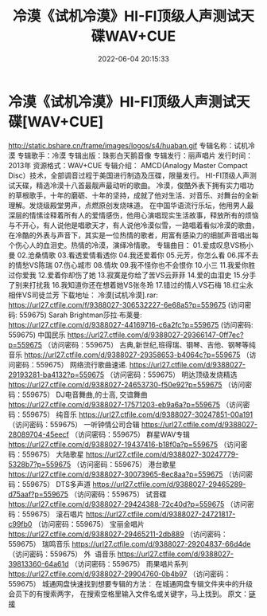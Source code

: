 ﻿---
title: 冷漠《试机冷漠》HI-FI顶级人声测试天碟WAV+CUE
date: 2022-06-04 20:15:33
categories: 试音碟、非卖品、发烧碟
tags: 华语中文
---
# 冷漠《试机冷漠》HI-FI顶级人声测试天碟[WAV+CUE]

http://static.bshare.cn/frame/images/logos/s4/huaban.gif
专辑名称：试机冷漠
专辑歌手：冷漠
专辑出版：珠影白天鹅音像
专辑发行：丽声唱片
发行时间：2013年
资源格式：WAV+CUE
专辑介绍：
AMCD(Analogy Master Compact Disc）技术，全部调音过程于美国进行制造及压碟，限量发行。
HI-FI顶级人声测试天碟，精选冷漠十八首最靓声最动听的歌曲。
冷漠，俊酷外表下拥有实力唱功的草根歌手，十年的磨砺、十年的坚持，成就了他对生活、对音乐、对舞台的全新理解。发烧级殿堂男声，点燃原创发烧味道。
在中国华语流行乐坛，他用男人最深层的情愫诠释着所有人的爱情感伤，他用心演唱现实生活故事，释放所有的烦恼与不开心，有人说他是唱歌天才，有人说他冷漠似雪，一路唱着看似冷漠的歌曲，在冷酷的外表与声音下，其实是一位热情的歌者，用富有感染力的细腻声音唱出每个伤心人的血泪史。热情的冷漠，演绎冷情歌。
专辑曲目：
01.爱成叹息VS杨小曼
02.沧桑情歌
03.看透爱情看透你
04.我还爱着你
05.元芳，你怎么看
06.挥不去的情愁VS陈瑞
07.伤心城市
08.情坎
09.我不怪你也不会恨你
10.小三
11.我爱你胜过你爱我
12.爱着你却伤了她
13.寂寞是你给了苦VS云菲菲
14.爱的血泪史
15.分手了别来打扰我
16.我知道你还在想着她VS张冬玲
17.错过的情人VS石梅
18.红尘永相伴VS司徒兰芳
下载地址：
冷漠[试机冷漠].rar: https://url27.ctfile.com/f/9388027-306532227-6e68a5?p=559675
(访问密码: 559675)
Sarah Brightman莎拉·布莱曼: https://url27.ctfile.com/d/9388027-44169716-c6a2fc?p=559675
(访问密码: 559675)
中国民乐
https://url27.ctfile.com/d/9388027-29366147-0ff7ec?p=559675
（访问密码：559675）
古典,新世纪,班得瑞、钢琴、吉他、钢琴等纯音乐
https://url27.ctfile.com/d/9388027-29358653-b4064c?p=559675
（访问密码：559675）
网络流行歌曲速递.
https://url27.ctfile.com/d/9388027-29193281-ba4132?p=559675
（访问密码：559675）
明达顶级发烧精选
https://url27.ctfile.com/d/9388027-24653730-f50e92?p=559675
（访问密码：559675）
DJ电音舞曲,的士高, 交谊舞曲
https://url27.ctfile.com/d/9388027-17571203-eb9a6a?p=559675
（访问密码：559675）
纯音乐
https://url27.ctfile.com/d/9388027-30247851-00a191
（访问密码：559675）
一听钟情公司合辑
https://url27.ctfile.com/d/9388027-28089704-45eecf
（访问密码：559675）
群星WAV专辑
https://url27.ctfile.com/d/9388027-19437416-b18f0a?p=559675
（访问密码：559675）
大陆歌星
https://url27.ctfile.com/d/9388027-30247779-5328b7?p=559675
（访问密码：559675）
港台歌星
https://url27.ctfile.com/d/9388027-30073965-8ec8aa?p=559675
（访问密码：559675）
DTS多声道
https://url27.ctfile.com/d/9388027-29465289-d75aaf?p=559675
（访问密码：559675）
试音碟
https://url27.ctfile.com/d/9388027-29424388-72c40d?p=559675
（访问密码：559675）
滚石唱片
https://url27.ctfile.com/d/9388027-24721817-c99fb0
（访问密码：559675）
宝丽金唱片
https://url27.ctfile.com/d/9388027-29465211-2db889
（访问密码：559675）
瑞鸣音乐
https://url27.ctfile.com/d/9388027-29204837-66d4de
（访问密码：559675）
外  语音乐
https://url27.ctfile.com/d/9388027-39813360-64a61d
（访问密码：559675）
雨果唱片系列
https://url27.ctfile.com/d/9388027-29904760-0b4b97
（访问密码：559675）
城通网盘快速找到想要专辑的方法：
在城通网盘专辑文件夹中的升级会员下的有搜索两字，
在搜索空格里输入文件名或关键字，马上找到。
原文：[链接](https://blog.sina.com.cn/s/blog_1647c7e7601030xnf.html)